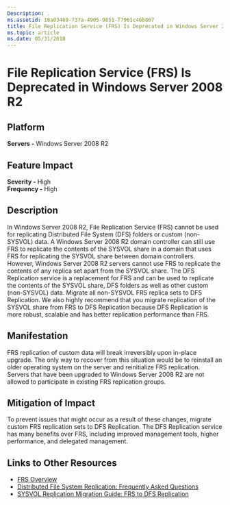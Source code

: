```yaml
---
Description: .
ms.assetid: 18a03469-737a-4905-9851-f7961c46b867
title: File Replication Service (FRS) Is Deprecated in Windows Server 2008 R2
ms.topic: article
ms.date: 05/31/2018
---
```


# File Replication Service (FRS) Is Deprecated in Windows Server 2008 R2

## Platform

 **Servers -** Windows Server 2008 R2  

## Feature Impact

 **Severity -** High  
**Frequency -** High  


## Description

In Windows Server 2008 R2, File Replication Service (FRS) cannot be used for replicating Distributed File System (DFS) folders or custom (non-SYSVOL) data. A Windows Server 2008 R2 domain controller can still use FRS to replicate the contents of the SYSVOL share in a domain that uses FRS for replicating the SYSVOL share between domain controllers. However, Windows Server 2008 R2 servers cannot use FRS to replicate the contents of any replica set apart from the SYSVOL share. The DFS Replication service is a replacement for FRS and can be used to replicate the contents of the SYSVOL share, DFS folders as well as other custom (non-SYSVOL) data. Migrate all non-SYSVOL FRS replica sets to DFS Replication. We also highly recommend that you migrate replication of the SYSVOL share from FRS to DFS Replication because DFS Replication is more robust, scalable and has better replication performance than FRS.

## Manifestation

FRS replication of custom data will break irreversibly upon in-place upgrade. The only way to recover from this situation would be to reinstall an older operating system on the server and reinitialize FRS replication. Servers that have been upgraded to Windows Server 2008 R2 are not allowed to participate in existing FRS replication groups.

## Mitigation of Impact

To prevent issues that might occur as a result of these changes, migrate custom FRS replication sets to DFS Replication. The DFS Replication service has many benefits over FRS, including improved management tools, higher performance, and delegated management.

## Links to Other Resources

-   [FRS Overview](/previous-versions/windows/it-pro/windows-server-2008-R2-and-2008/cc754297(v=ws.11))
-   [Distributed File System Replication: Frequently Asked Questions](/windows-server/storage/dfs-replication/dfsr-faq)
-   [SYSVOL Replication Migration Guide: FRS to DFS Replication](/windows-server/storage/dfs-replication/migrate-sysvol-to-dfsr)

 

 